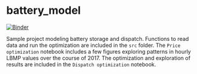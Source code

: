# battery_model
[![Binder](https://mybinder.org/badge.svg)](https://mybinder.org/v2/gh/gschivley/battery_model/master?urlpath=lab)

Sample project modeling battery storage and dispatch. Functions to read data and run the optimization are included in the `src` folder. The `Price optimization` notebook includes a few figures exploring patterns in hourly LBMP values over the course of 2017. The optimization and exploration of results are included in the `Dispatch optimization` notebook.
